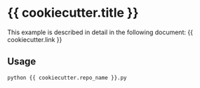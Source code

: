 {{ cookiecutter.title }}
===========

This example is described in detail in the following document:
{{ cookiecutter.link }}

Usage
-----

```sh
python {{ cookiecutter.repo_name }}.py
```

